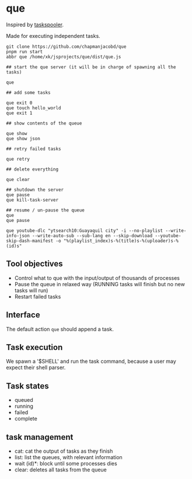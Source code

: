 # que

Inspired by [taskspooler](http://freshmeat.net/projects/taskspooler/).

Made for executing independent tasks.

```fish
git clone https://github.com/chapmanjacobd/que
pnpm run start
abbr que /home/xk/jsprojects/que/dist/que.js

## start the que server (it will be in charge of spawning all the tasks)

que

## add some tasks

que exit 0
que touch hello_world
que exit 1

## show contents of the queue

que show
que show json

## retry failed tasks

que retry

## delete everything

que clear

## shutdown the server
que pause
que kill-task-server

## resume / un-pause the queue
que
que pause

que youtube-dlc "ytsearch10:Guayaquil city" -i --no-playlist --write-info-json --write-auto-sub --sub-lang en --skip-download --youtube-skip-dash-manifest -o "%(playlist_index)s-%(title)s-%(uploader)s-%(id)s"

```

## Tool objectives

- Control what to que with the input/output of thousands of processes
- Pause the queue in relaxed way (RUNNING tasks will finish but no new tasks will run)
- Restart failed tasks

## Interface

The default action `que` should append a task.

## Task execution

We spawn a '\$SHELL' and run the task command, because a user may expect their shell parser.

## Task states

- queued
- running
- failed
- complete

## task management

- cat: cat the output of tasks as they finish
- list: list the queues, with relevant information
- wait (id)\*: block until some processes dies
- clear: deletes all tasks from the queue
